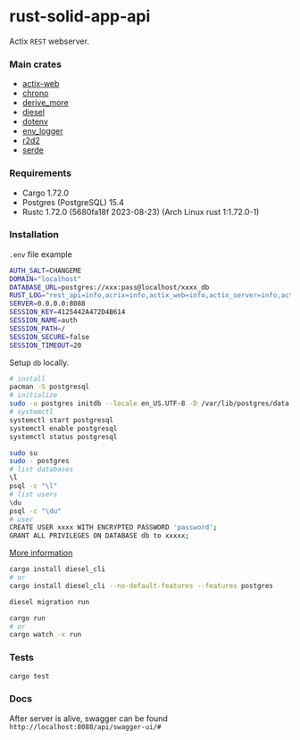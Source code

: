# rust-solid-app-api

Actix `REST` webserver.

### Main crates

-   [actix-web](https://crates.io/crates/actix-web)
-   [chrono](https://crates.io/crates/chrono)
-   [derive_more](https://crates.io/crates/derive_more)
-   [diesel](https://crates.io/crates/diesel)
-   [dotenv](https://crates.io/crates/dotenv)
-   [env_logger](https://crates.io/crates/env_logger)
-   [r2d2](https://crates.io/crates/r2d2)
-   [serde](https://crates.io/crates/serde)

### Requirements

-   Cargo 1.72.0
-   Postgres (PostgreSQL) 15.4
-   Rustc 1.72.0 (5680fa18f 2023-08-23) (Arch Linux rust 1:1.72.0-1)

### Installation

`.env` file example

```bash
AUTH_SALT=CHANGEME
DOMAIN="localhost"
DATABASE_URL=postgres://xxx:pass@localhost/xxxx_db
RUST_LOG="rest_api=info,acrix=info,actix_web=info,actix_server=info,actix_redis=traced,diesel_migrations=info"
SERVER=0.0.0.0:8088
SESSION_KEY=4125442A472D4B614
SESSION_NAME=auth
SESSION_PATH=/
SESSION_SECURE=false
SESSION_TIMEOUT=20
```

Setup `db` locally.

```bash
# install
pacman -S postgresql
# initialize
sudo -u postgres initdb --locale en_US.UTF-8 -D /var/lib/postgres/data
# systemctl
systemctl start postgresql
systemctl enable postgresql
systemctl status postgresql

sudo su
sudo - postgres
# list databases
\l
psql -c "\l"
# list users
\du
psql -c "\du"
# user
CREATE USER xxxx WITH ENCRYPTED PASSWORD 'password';
GRANT ALL PRIVILEGES ON DATABASE db to xxxxx;
```

[More information](http://diesel.rs/guides/getting-started)

```bash
cargo install diesel_cli
# or
cargo install diesel_cli --no-default-features --features postgres

diesel migration run

cargo run
# or
cargo watch -x run
```

### Tests

```bash
cargo test
```

### Docs

After server is alive, swagger can be found `http://localhost:8088/api/swagger-ui/#`
